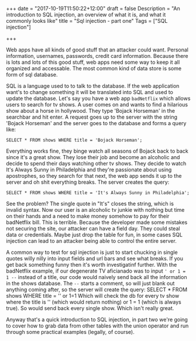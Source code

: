 +++
date = "2017-10-19T11:50:22+12:00"
draft = false
Description = "An introduction to SQL injection, an overview of what it is, and what it commonly looks like"
title = "Sql injection - part one"
Tags = ["SQL injection"]

+++

Web apps have all kinds of good stuff that an attacker could want. Personal information, usernames, passwords, credit card information. Because there is lots and lots of this good stuff, web apps need some way to keep it all organized and accessable. The most common kind of data store is some form of sql database.

SQL is a language used to to talk to the database. If the web application want's to change something it will be translated into SQL and used to update the database. Let's say you have a web app `badNetflix` which allows users to search for tv shows. A user comes on and wants to find a hilarious show about a horse in hollywood. They type 'Bojack Horseman' in the searchbar and hit enter. A request goes up to the server with the string 'Bojack Horseman' and the server goes to the database and forms a query like:
```
SELECT * FROM shows WHERE title = 'Bojack Horseman';
```
Everything works fine, they binge watch all seasons of Bojack back to back since it's a great show. They lose their job and become an alcoholic and decide to spend their days watching other tv shows. They decide to watch It's Always Sunny in Philadelphia and they're passionate about using apostrophes, so they search for that next, the web app sends it up to the server and oh shit everything breaks. The server creates the query:
```
SELECT * FROM shows WHERE title = 'It's Always Sunny in Philadelphia';
```
See the problem? The single quote in "It's" closes the string, which is invalid syntax. Now our user is an alcoholic tv junkie with nothing but time on their hands and a need to make money somehow to pay for their badNetflix bill. This is terrible. Because the developer made some mistakes not securing the site, our attacker can have a field day. They could steal data or credentials. Maybe just drop the table for fun, in some cases SQL injection can lead to an attacker being able to control the entire server.

A common way to test for sql injection is just to start chucking in single quotes willy nilly into input fields and url bars and see what breaks.  If you get back something funny then it's worth investigatinf further. With the badNetflix example, if our degenerate TV aficianado was to input `' or 1 = 1 --` instead of a title, our code would naively send back all the information in the shows database. The `--` starts a comment, so will just blank out anything coming after, so the server will create the query:
SELECT * FROM shows WHERE title = '' or 1=1
Which will check the db for every tv show where the title is '' (which would return nothing) or 1 = 1 (which is always true). So would send back every single show. Which isn't really great.

Anyway that's a quick introduction to SQL injection, in part two we're going to cover how to grab data from other tables with the union operator and run through some practical examples (legally, of course).
